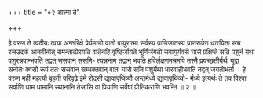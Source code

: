 +++
title = "०२ आत्मा ते"

+++

हे वरुण ते त्वदीयः त्वया अन्तरिक्षे प्रेर्यमाणो वातो वायुरात्मा सर्वस्य प्राणिजातस्य प्राणरूपेण धारयिता सच रजउदकं आनवीनोत् समन्तात्प्रेरयति वातेनहि वृष्टिर्जायते भूर्णिर्जगतो सवायुर्यवसे घासे प्रक्षिप्ते सति पशुर्न यथा पशुरन्नवान्भवति तद्वत् ससवान् ससमि- त्यन्ननाम तद्वान् भवति हविर्लक्षणमन्नमपि तस्मै प्रयच्छतीर्यर्थः युद्वा सनोतेः क्वसौ रूपं ततः ससवान् सम्भक्तवान् वातः घासे सति पशुर्यथा भारवाहीभवति तद्वत् जगतोभर्ता । हे वरुण मही महत्यौ बृहती परिवृढे इमे रोदसी द्यावापृथिव्यौ अन्तर्मध्ये द्यावापृथिव्यो- र्मध्ये इत्यर्थः ते तव विश्वा सर्वाणि धाम धामानि स्थानानि तेजांसि वा प्रियाणि सर्वेषां प्रीतिकराणि भवन्ति ॥ २ ॥